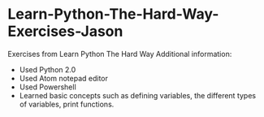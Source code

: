 # Learn-Python-The-Hard-Way-Exercises-Jason
Exercises from Learn Python The Hard Way 
Additional information:
- Used Python 2.0
- Used Atom notepad editor
- Used Powershell
- Learned basic concepts such as defining variables, the different types of variables, print functions.
